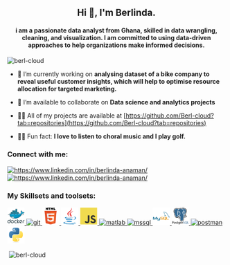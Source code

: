 <h2 align="center">Hi 👋, I'm Berlinda.</h2>
<h4 align="center">i am a passionate data analyst from Ghana, skilled in data wrangling, cleaning, and visualization. I am committed to using data-driven approaches to help organizations make informed decisions.</h4>

<p align="left"> <img src="https://komarev.com/ghpvc/?username=berl-cloud&label=Profile%20views&color=0e75b6&style=flat" alt="berl-cloud" /> </p>

- 🔭 I’m currently working on **analysing dataset of a bike company to reveal useful customer insights, which will help to optimise resource allocation for targeted marketing.**

- 👯 I’m available to collaborate on **Data science and analytics projects**

- 👨‍💻 All of my projects are available at [https://github.com/Berl-cloud?tab=repositories](https://github.com/Berl-cloud?tab=repositories)

- 🏌️‍♀️ Fun fact:  **I love to listen to choral music and I play golf.**

<h3 align="left">Connect with me:</h3>
<p align="left">
<a href="https://linkedin.com/in/https://www.linkedin.com/in/berlinda-anaman/" target="blank"><img align="center" src="https://raw.githubusercontent.com/rahuldkjain/github-profile-readme-generator/master/src/images/icons/Social/linked-in-alt.svg" alt="https://www.linkedin.com/in/berlinda-anaman/" height="30" width="40" /></a>
<a href="https://mail.google.com/mail/u/0/?pli=1#inbox?compose=new" target="blank"><img align="center" src="https://raw.githubusercontent.com/rahuldkjain/github-profile-readme-generator/master/src/images/icons/Social/linked-in-alt.svg" alt="https://www.linkedin.com/in/berlinda-anaman/" height="30" width="40" /></a>
</p>

<h3 align="left">My Skillsets and toolsets:</h3>
<p align="left"> <a href="https://www.docker.com/" target="_blank" rel="noreferrer"> <img src="https://raw.githubusercontent.com/devicons/devicon/master/icons/docker/docker-original-wordmark.svg" alt="docker" width="40" height="40"/> </a> <a href="https://git-scm.com/" target="_blank" rel="noreferrer"> <img src="https://www.vectorlogo.zone/logos/git-scm/git-scm-icon.svg" alt="git" width="40" height="40"/> </a> <a href="https://www.w3.org/html/" target="_blank" rel="noreferrer"> <img src="https://raw.githubusercontent.com/devicons/devicon/master/icons/html5/html5-original-wordmark.svg" alt="html5" width="40" height="40"/> </a> <a href="https://www.java.com" target="_blank" rel="noreferrer"> <img src="https://raw.githubusercontent.com/devicons/devicon/master/icons/java/java-original.svg" alt="java" width="40" height="40"/> </a> <a href="https://developer.mozilla.org/en-US/docs/Web/JavaScript" target="_blank" rel="noreferrer"> <img src="https://raw.githubusercontent.com/devicons/devicon/master/icons/javascript/javascript-original.svg" alt="javascript" width="40" height="40"/> </a> <a href="https://www.mathworks.com/" target="_blank" rel="noreferrer"> <img src="https://upload.wikimedia.org/wikipedia/commons/2/21/Matlab_Logo.png" alt="matlab" width="40" height="40"/> </a> <a href="https://www.microsoft.com/en-us/sql-server" target="_blank" rel="noreferrer"> <img src="https://www.svgrepo.com/show/303229/microsoft-sql-server-logo.svg" alt="mssql" width="40" height="40"/> </a> <a href="https://www.mysql.com/" target="_blank" rel="noreferrer"> <img src="https://raw.githubusercontent.com/devicons/devicon/master/icons/mysql/mysql-original-wordmark.svg" alt="mysql" width="40" height="40"/> </a> <a href="https://www.postgresql.org" target="_blank" rel="noreferrer"> <img src="https://raw.githubusercontent.com/devicons/devicon/master/icons/postgresql/postgresql-original-wordmark.svg" alt="postgresql" width="40" height="40"/> </a> <a href="https://postman.com" target="_blank" rel="noreferrer"> <img src="https://www.vectorlogo.zone/logos/getpostman/getpostman-icon.svg" alt="postman" width="40" height="40"/> </a> <a href="https://www.python.org" target="_blank" rel="noreferrer"> <img src="https://raw.githubusercontent.com/devicons/devicon/master/icons/python/python-original.svg" alt="python" width="40" height="40"/> </a> </p>

<p>&nbsp;<img align="center" src="https://github-readme-stats.vercel.app/api?username=berl-cloud&show_icons=true&locale=en" alt="berl-cloud" /></p>
